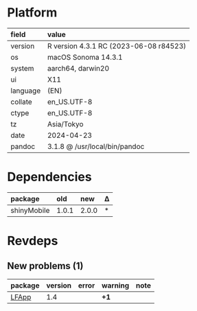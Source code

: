 # Platform

|field    |value                                  |
|:--------|:--------------------------------------|
|version  |R version 4.3.1 RC (2023-06-08 r84523) |
|os       |macOS Sonoma 14.3.1                    |
|system   |aarch64, darwin20                      |
|ui       |X11                                    |
|language |(EN)                                   |
|collate  |en_US.UTF-8                            |
|ctype    |en_US.UTF-8                            |
|tz       |Asia/Tokyo                             |
|date     |2024-04-23                             |
|pandoc   |3.1.8 @ /usr/local/bin/pandoc          |

# Dependencies

|package     |old   |new   |Δ  |
|:-----------|:-----|:-----|:--|
|shinyMobile |1.0.1 |2.0.0 |*  |

# Revdeps

## New problems (1)

|package |version |error |warning |note |
|:-------|:-------|:-----|:-------|:----|
|[LFApp](problems.md#lfapp)|1.4     |      |__+1__  |     |

